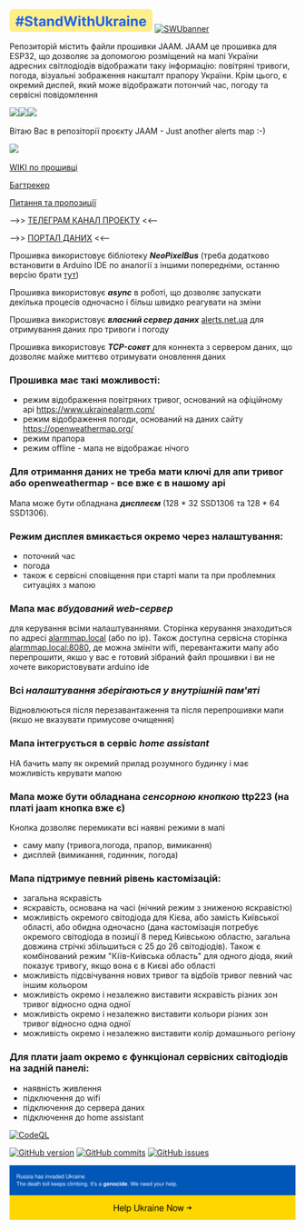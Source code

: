 [![SWUbanner](https://github.com/vshymanskyy/StandWithUkraine/blob/main/badges/StandWithUkraine.svg)](http://stand-with-ukraine.pp.ua/)
[![SWUbanner](https://github.com/vshymanskyy/StandWithUkraine/blob/main/badges/RussianWarship.svg)](http://stand-with-ukraine.pp.ua/)

Репозиторій містить файли прошивки JAAM. JAAM це прошивка для ESP32, що дозволяє за допомогою розміщений на мапі України адресних світлодіодів відображати таку інформацію: повітряні тривоги, погода, візуальні зображення накшталт прапору України. Крім цього, є окремий диспей, який може відображати потончий час, погоду та сервісні повідомлення

<img src="https://github.com/v00g100skr/ukraine_alarm_map/blob/master/img/map-alerts.jpg" width="400"/><img src="https://github.com/v00g100skr/ukraine_alarm_map/blob/master/img/map-weather.jpg" width="400"/><img src="https://github.com/v00g100skr/ukraine_alarm_map/blob/master/img/map-flag.jpg" width="400"/>



Вітаю Вас в репозіторії проєкту JAAM - Just another alerts map :-)

<img src="https://github.com/v00g100skr/ukraine_alarm_map/blob/master/img/front-full.png" width="600"/>


[WIKI по прошивці](https://github.com/v00g100skr/ukraine_alarm_map/wiki)

[Багтрекер](https://github.com/v00g100skr/ukraine_alarm_map/issues)

[Питання та пропозиції](https://github.com/v00g100skr/ukraine_alarm_map/discussions)

-->> [ТЕЛЕГРАМ КАНАЛ ПРОЕКТУ](https://t.me/jaam_project) <<--

-->> [ПОРТАЛ ДАНИХ](http://alerts.net.ua) <<--

Прошивка використовує бібліотеку **_NeoPixelBus_** (треба додатково встановити в Arduinо IDE по аналогії з іншими попередніми, останню версію брати [тут](https://github.com/Makuna/NeoPixelBus))

Прошивка використовує _**async**_ в роботі, що дозволяє запускати декілька процесів одночасно і більш швидко реагувати на зміни

Прошивка використовує _**власний сервер даних**_ [alerts.net.ua](http://alerts.net.ua/) для отримування даних про тривоги і погоду

Прошивка використовує _**TCP-сокет**_ для коннекта з сервером даних, що дозволяє майже миттєво отримувати оновлення даних

### Прошивка має такі можливості: 
 - режим відображення повітряних тривог, оснований на офіційному api https://www.ukrainealarm.com/
 - режим відображення погоди, оснований на даних сайту https://openweathermap.org/
 - режим прапора
 - режим offline - мапа не відображає нічого

### Для отримання даних не треба мати ключі для апи тривог або openweathermap - все вже є в нашому api

Мапа може бути обладнана _**дисплеєм**_ (128 * 32 SSD1306 та 128 * 64 SSD1306). 

### Режим дисплея вмикається окремо через налаштування:
 - поточний час
 - погода
 - також є сервісні сповіщення при старті мапи та при проблемних ситуаціях з мапою

### Мапа має _**вбудований web-сервер**_ 
для керування всіми налаштуваннями. Сторінка керування знаходиться по адресі [alarmmap.local](http://alarmmap.local) (або по ip). Також доступна сервісна сторінка  [alarmmap.local:8080](http://alarmmap.local:8080), де можна змініти wifi, перевантажити мапу або перепрошити, якшо у вас e готовий зібраний файл прошивки і ви не хочете використовувати arduino ide

### Всі _**налаштування зберігаються у внутрішній пам'яті**_
Відновлюються після перезавантаження та після перепрошивки мапи (якшо не вказувати примусове очищення) 

### Мапа інтегрується в сервіс _**home assistant**_ 
HA бачить мапу як окремий прилад розумного будинку і має можливість керувати мапою

### Мапа може бути обладнана _**сенсорною кнопкою**_ ttp223 (на платі jaam кнопка вже є)
Кнопка дозволяє перемикати всі наявні режими в мапі
 - саму мапу (тривога,погода, прапор, вимикання)
 - дисплей (вимикання, годинник, погода)


### Мапа підтримуе певний рівень кастомізацій:
 - загальна яскравість
 - яскравість, основана на часі (нічний режим з зниженою яскравістю)
 - можливість окремого світодіода для Кієва, або замість Київської області, або обидна одночасно (дана кастомізація потребує окремого світодіода в позиції 8 перед Киівською областю, загальна довжина стрічкі збільшиться с 25 до 26 світодіодів). Також є комбінований режим "Кіїв-Киівська область" для одного діода, який показує тривогу, якщо вона є в Києві або області 
 - можливість підсвічування нових тривог та відбоїв тривог певний час іншим кольором
 - можливість окремо і незалежно виставити яскравість різних зон тривог відносно одна одної
 - можливість окремо і незалежно виставити кольори різних зон тривог відносно одна одної
 - можливість окремо і незалежно виставити колір домашнього регіону

### Для плати jaam окремо є функціонал сервісних світодіодів на задній панелі:
 - наявність живлення
 - підключення до wifi
 - підключення до сервера даних
 - підключення до home assistant


[![CodeQL](https://github.com/v00g100skr/ukraine_alarm_map/actions/workflows/github-code-scanning/codeql/badge.svg)](https://github.com/v00g100skr/ukraine_alarm_map/actions/workflows/github-code-scanning/codeql)

[![GitHub version](https://img.shields.io/github/release/v00g100skr/ukraine_alarm_map.svg)](https://github.com/v00g100skr/ukraine_alarm_map/releases/latest)
[![GitHub commits](https://img.shields.io/github/commit-activity/t/v00g100skr/ukraine_alarm_map.svg)](https://github.com/v00g100skr/ukraine_alarm_map/commits/master)
[![GitHub issues](https://img.shields.io/github/issues/v00g100skr/ukraine_alarm_map.svg)](https://github.com/v00g100skr/ukraine_alarm_map/issues)


[![SWUbanner](https://raw.githubusercontent.com/vshymanskyy/StandWithUkraine/main/banner2-direct.svg)](https://vshymanskyy.github.io/StandWithUkraine)




